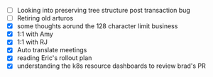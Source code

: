 * [ ] Looking into preserving tree structure post transaction bug
* [ ] Retiring old arturos  
* [x] some thoughts aorund the 128 character limit business
* [x] 1:1 with Amy
* [x] 1:1 with RJ
* [x] Auto translate meetings
* [x] reading Eric's rollout plan
* [x] understanding the k8s resource dashboards to review brad's PR
